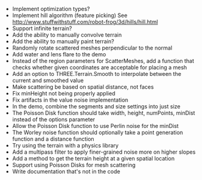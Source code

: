  - Implement optimization types?
 - Implement hill algorithm (feature picking)
   See http://www.stuffwithstuff.com/robot-frog/3d/hills/hill.html
 - Support infinite terrain?
 - Add the ability to manually convolve terrain
 - Add the ability to manually paint terrain?
 - Randomly rotate scattered meshes perpendicular to the normal
 - Add water and lens flare to the demo
 - Instead of the region parameters for ScatterMeshes, add a function
   that checks whether given coordinates are acceptable for placing a mesh
 - Add an option to THREE.Terrain.Smooth to interpolate between the
   current and smoothed value
 - Make scattering be based on spatial distance, not faces
 - Fix minHeight not being properly applied
 - Fix artifacts in the value noise implementation
 - In the demo, combine the segments and size settings into just size
 - The Poisson Disk function should take width, height, numPoints,
   minDist instead of the options parameter
 - Allow the Poisson Disk function to use Perlin noise for the minDist
 - The Worley noise function should optionally take a point generation
   function and a distance function
 - Try using the terrain with a physics library
 - Add a multipass filter to apply finer-grained noise more on higher
   slopes
 - Add a method to get the terrain height at a given spatial location
 - Support using Poisson Disks for mesh scattering
 - Write documentation that's not in the code
